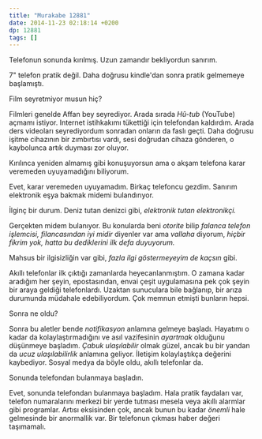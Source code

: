 ```yaml
---
title: "Murakabe 12881"
date: 2014-11-23 02:18:14 +0200
dp: 12881
tags: []
---
```


Telefonun sonunda kırılmış. Uzun zamandır bekliyordun sanırım.

7" telefon pratik değil. Daha doğrusu kindle'dan sonra pratik gelmemeye
başlamıştı.

Film seyretmiyor musun hiç?

Filmleri genelde Affan bey seyrediyor. Arada sırada *Hû-tub* (YouTube)
açmamı istiyor. Internet istihkakımı tükettiği için telefondan
kaldırdım. Arada ders videoları seyrediyordum sonradan onların da faslı
geçti. Daha doğrusu işitme cihazının bir zımbırtısı vardı, sesi doğrudan
cihaza gönderen, o kaybolunca artık duyması zor oluyor.

Kırılınca yeniden almamış gibi konuşuyorsun ama o akşam telefona karar
veremeden uyuyamadığını biliyorum.

Evet, karar veremeden uyuyamadım. Birkaç telefoncu gezdim. Sanırım
elektronik eşya bakmak midemi bulandırıyor.

İlginç bir durum. Deniz tutan denizci gibi, *elektronik tutan
elektronikçi.*

Gerçekten midem bulanıyor. Bu konularda beni *otorite* bilip *falanca
telefon işlemcisi, filancasından iyi midir* diyenler var ama *vallaha*
diyorum, *hiçbir fikrim yok, hatta bu dediklerini ilk defa duyuyorum.*

Mahsus bir ilgisizliğin var gibi, *fazla ilgi göstermeyeyim de kaçsın*
gibi.

Akıllı telefonlar ilk çıktığı zamanlarda heyecanlanmıştım. O zamana
kadar aradığım her şeyin, epostasından, envai çeşit uygulamasına pek çok
şeyin bir araya geldiği telefonlardı. Uzaktan sunuculara bile bağlanıp,
bir arıza durumunda müdahale edebiliyordum. Çok memnun etmişti bunların
hepsi.

Sonra ne oldu?

Sonra bu aletler bende *notifikasyon* anlamına gelmeye başladı. Hayatımı
o kadar da kolaylaştırmadığını ve asıl vazifesinin *ayartmak* olduğunu
düşünmeye başladım. *Çabuk ulaşılabilir* olmak güzel, ancak bu bir
yandan da *ucuz ulaşılabilirlik* anlamına geliyor. İletişim
kolaylaştıkça değerini kaybediyor. Sosyal medya da böyle oldu, akıllı
telefonlar da.

Sonunda telefondan bulanmaya başladın.

Evet, sonunda telefondan bulanmaya başladım. Hala pratik faydaları var,
telefon numaralarını merkezi bir yerde tutması mesela veya akıllı
alarmlar gibi programlar. Artısı eksisinden çok, ancak bunun bu kadar
*önemli* hale gelmesinde bir anormallik var. Bir telefonun çıkması haber
değeri taşımamalı.

